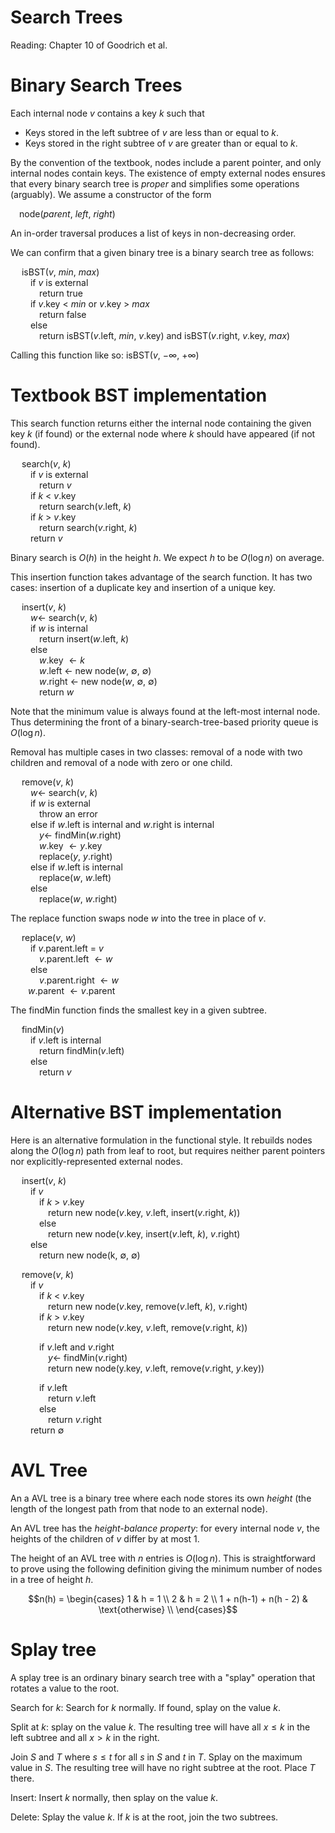 # Search Trees

Reading: Chapter 10 of Goodrich et al.

# Binary Search Trees

Each internal node $v$ contains a key $k$ such that

- Keys stored in the left subtree of $v$ are less than or equal to $k$.
- Keys stored in the right subtree of $v$ are greater than or equal to $k$.

By the convention of the textbook, nodes include a parent pointer, and only internal nodes contain keys. The existence of empty external nodes ensures that every binary search tree is *proper* and simplifies some operations (arguably). We assume a constructor of the form

&emsp;node(*parent*, *left*, *right*)

An in-order traversal produces a list of keys in non-decreasing order.

We can confirm that a given binary tree is a binary search tree as follows:

&emsp; isBST($v$, $min$, $max$)  
&emsp;&emsp; if $v$ is external  
&emsp;&emsp;&emsp; return true  
&emsp;&emsp; if $v$.key < $min$ or $v$.key > $max$  
&emsp;&emsp;&emsp; return false  
&emsp;&emsp; else  
&emsp;&emsp;&emsp; return isBST($v$.left, $min$, $v$.key) and isBST($v$.right, $v$.key, $max$)  

Calling this function like so: isBST($v$, $-\infty$, $+\infty$)

# Textbook BST implementation

This search function returns either the internal node containing the given key $k$ (if found) or the external node where $k$ should have appeared (if not found).

&emsp; search($v$, $k$)  
&emsp;&emsp; if $v$ is external  
&emsp;&emsp;&emsp; return $v$  
&emsp;&emsp; if $k$ < $v$.key  
&emsp;&emsp;&emsp; return search($v$.left, $k$)  
&emsp;&emsp; if $k$ > $v$.key  
&emsp;&emsp;&emsp; return search($v$.right, $k$)  
&emsp;&emsp; return $v$  

Binary search is $O(h)$ in the height $h$. We expect $h$ to be $O(\log n)$ on average.

This insertion function takes advantage of the search function. It has two cases: insertion of a duplicate key and insertion of a unique key.

&emsp; insert($v$, $k$)  
&emsp;&emsp; $w\gets$ search($v$, $k$)  
&emsp;&emsp; if $w$ is internal  
&emsp;&emsp;&emsp; return insert($w$.left, $k$)  
&emsp;&emsp; else  
&emsp;&emsp;&emsp; $w$.key $\gets k$  
&emsp;&emsp;&emsp; $w$.left $\gets$ new node($w$, $\emptyset$, $\emptyset$)  
&emsp;&emsp;&emsp; $w$.right $\gets$ new node($w$, $\emptyset$, $\emptyset$)  
&emsp;&emsp;&emsp; return $w$  

Note that the minimum value is always found at the left-most internal node. Thus determining the front of a binary-search-tree-based priority queue is $O(\log n)$.

Removal has multiple cases in two classes: removal of a node with two children and removal of a node with zero or one child.

&emsp; remove($v$, $k$)  
&emsp;&emsp; $w\gets$ search($v$, $k$)  
&emsp;&emsp; if $w$ is external  
&emsp;&emsp;&emsp; throw an error  
&emsp;&emsp; else if $w$.left is internal and $w$.right is internal   
&emsp;&emsp;&emsp; $y\gets$ findMin($w$.right)  
&emsp;&emsp;&emsp; $w$.key $\gets y$.key  
&emsp;&emsp;&emsp; replace($y$, $y$.right)  
&emsp;&emsp; else if $w$.left is internal  
&emsp;&emsp;&emsp; replace($w$, $w$.left)  
&emsp;&emsp; else  
&emsp;&emsp;&emsp; replace($w$, $w$.right)  

The replace function swaps node $w$ into the tree in place of $v$.

&emsp; replace($v$, $w$)  
&emsp;&emsp; if $v$.parent.left = $v$  
&emsp;&emsp;&emsp; $v$.parent.left $\gets w$  
&emsp;&emsp; else  
&emsp;&emsp;&emsp; $v$.parent.right $\gets w$  
&emsp;&emsp;$w$.parent $\gets v$.parent  

The findMin function finds the smallest key in a given subtree.

&emsp; findMin($v$)  
&emsp;&emsp; if $v$.left is internal  
&emsp;&emsp;&emsp; return findMin($v$.left)  
&emsp;&emsp; else  
&emsp;&emsp;&emsp; return $v$

<div style="page-break-after:always"></div>

# Alternative BST implementation

Here is an alternative formulation in the functional style. It rebuilds nodes along the $O(\log n)$ path from leaf to root, but requires neither parent pointers nor explicitly-represented external nodes.

&emsp; insert($v$, $k$)  
&emsp;&emsp; if $v$  
&emsp;&emsp;&emsp; if $k$ > $v$.key  
&emsp;&emsp;&emsp;&emsp; return new node($v$.key, $v$.left, insert($v$.right, $k$))  
&emsp;&emsp;&emsp; else  
&emsp;&emsp;&emsp;&emsp; return new node($v$.key, insert($v$.left, $k$), $v$.right)  
&emsp;&emsp; else  
&emsp;&emsp;&emsp; return new node(k, $\emptyset$, $\emptyset$)

&emsp; remove($v$, $k$)  
&emsp;&emsp; if $v$  
&emsp;&emsp;&emsp; if $k$ < $v$.key  
&emsp;&emsp;&emsp;&emsp; return new node($v$.key, remove($v$.left, $k$), $v$.right)  
&emsp;&emsp;&emsp; if $k$ > $v$.key  
&emsp;&emsp;&emsp;&emsp; return new node($v$.key, $v$.left, remove($v$.right, $k$))  

&emsp;&emsp;&emsp; if $v$.left and $v$.right  
&emsp;&emsp;&emsp;&emsp; $y \gets$ findMin($v$.right)  
&emsp;&emsp;&emsp;&emsp; return new node(y.key, $v$.left, remove($v$.right, $y$.key))  

&emsp;&emsp;&emsp; if $v$.left  
&emsp;&emsp;&emsp;&emsp; return $v$.left  
&emsp;&emsp;&emsp; else  
&emsp;&emsp;&emsp;&emsp; return $v$.right  
&emsp;&emsp; return $\emptyset$


# AVL Tree

An a AVL tree is a binary tree where each node stores its own *height* (the length of the longest path from that node to an external node).

An AVL tree has the *height-balance property*: for every internal node $v$, the heights of the children of $v$ differ by at most 1.

The height of an AVL tree with $n$ entries is $O(\log n)$. This is straightforward to prove using the following definition giving the minimum number of nodes in a tree of height $h$.

$$n(h) = \begin{cases} 1 & h = 1 \\ 2 & h = 2 \\ 1 + n(h-1) + n(h - 2) & \text{otherwise} \\ \end{cases}$$

# Splay tree

A splay tree is an ordinary binary search tree with a "splay" operation that rotates a value to the root.

Search for $k$: Search for $k$ normally. If found, splay on the value $k$.

Split at $k$: splay on the value $k$. The resulting tree will have all $x\le k$ in the left subtree and all $x\gt k$ in the right.

Join $S$ and $T$ where $s\le t$ for all $s$ in $S$ and $t$ in $T$. Splay on the maximum value in $S$. The resulting tree will have no right subtree at the root. Place $T$ there.

Insert: Insert $k$ normally, then splay on the value $k$.

Delete: Splay the value $k$. If $k$ is at the root, join the two subtrees.
